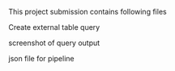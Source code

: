 This project submission contains following files

Create external table query

screenshot of query output

json file for pipeline
